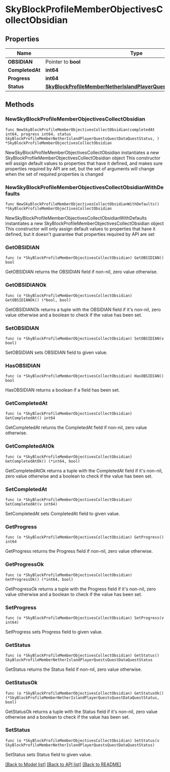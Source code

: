 # SkyBlockProfileMemberObjectivesCollectObsidian

## Properties

Name | Type | Description | Notes
------------ | ------------- | ------------- | -------------
**OBSIDIAN** | Pointer to **bool** |  | [optional] 
**CompletedAt** | **int64** |  | 
**Progress** | **int64** |  | 
**Status** | [**SkyBlockProfileMemberNetherIslandPlayerQuestsQuestDataQuestStatus**](SkyBlockProfileMemberNetherIslandPlayerQuestsQuestDataQuestStatus.md) |  | 

## Methods

### NewSkyBlockProfileMemberObjectivesCollectObsidian

`func NewSkyBlockProfileMemberObjectivesCollectObsidian(completedAt int64, progress int64, status SkyBlockProfileMemberNetherIslandPlayerQuestsQuestDataQuestStatus, ) *SkyBlockProfileMemberObjectivesCollectObsidian`

NewSkyBlockProfileMemberObjectivesCollectObsidian instantiates a new SkyBlockProfileMemberObjectivesCollectObsidian object
This constructor will assign default values to properties that have it defined,
and makes sure properties required by API are set, but the set of arguments
will change when the set of required properties is changed

### NewSkyBlockProfileMemberObjectivesCollectObsidianWithDefaults

`func NewSkyBlockProfileMemberObjectivesCollectObsidianWithDefaults() *SkyBlockProfileMemberObjectivesCollectObsidian`

NewSkyBlockProfileMemberObjectivesCollectObsidianWithDefaults instantiates a new SkyBlockProfileMemberObjectivesCollectObsidian object
This constructor will only assign default values to properties that have it defined,
but it doesn't guarantee that properties required by API are set

### GetOBSIDIAN

`func (o *SkyBlockProfileMemberObjectivesCollectObsidian) GetOBSIDIAN() bool`

GetOBSIDIAN returns the OBSIDIAN field if non-nil, zero value otherwise.

### GetOBSIDIANOk

`func (o *SkyBlockProfileMemberObjectivesCollectObsidian) GetOBSIDIANOk() (*bool, bool)`

GetOBSIDIANOk returns a tuple with the OBSIDIAN field if it's non-nil, zero value otherwise
and a boolean to check if the value has been set.

### SetOBSIDIAN

`func (o *SkyBlockProfileMemberObjectivesCollectObsidian) SetOBSIDIAN(v bool)`

SetOBSIDIAN sets OBSIDIAN field to given value.

### HasOBSIDIAN

`func (o *SkyBlockProfileMemberObjectivesCollectObsidian) HasOBSIDIAN() bool`

HasOBSIDIAN returns a boolean if a field has been set.

### GetCompletedAt

`func (o *SkyBlockProfileMemberObjectivesCollectObsidian) GetCompletedAt() int64`

GetCompletedAt returns the CompletedAt field if non-nil, zero value otherwise.

### GetCompletedAtOk

`func (o *SkyBlockProfileMemberObjectivesCollectObsidian) GetCompletedAtOk() (*int64, bool)`

GetCompletedAtOk returns a tuple with the CompletedAt field if it's non-nil, zero value otherwise
and a boolean to check if the value has been set.

### SetCompletedAt

`func (o *SkyBlockProfileMemberObjectivesCollectObsidian) SetCompletedAt(v int64)`

SetCompletedAt sets CompletedAt field to given value.


### GetProgress

`func (o *SkyBlockProfileMemberObjectivesCollectObsidian) GetProgress() int64`

GetProgress returns the Progress field if non-nil, zero value otherwise.

### GetProgressOk

`func (o *SkyBlockProfileMemberObjectivesCollectObsidian) GetProgressOk() (*int64, bool)`

GetProgressOk returns a tuple with the Progress field if it's non-nil, zero value otherwise
and a boolean to check if the value has been set.

### SetProgress

`func (o *SkyBlockProfileMemberObjectivesCollectObsidian) SetProgress(v int64)`

SetProgress sets Progress field to given value.


### GetStatus

`func (o *SkyBlockProfileMemberObjectivesCollectObsidian) GetStatus() SkyBlockProfileMemberNetherIslandPlayerQuestsQuestDataQuestStatus`

GetStatus returns the Status field if non-nil, zero value otherwise.

### GetStatusOk

`func (o *SkyBlockProfileMemberObjectivesCollectObsidian) GetStatusOk() (*SkyBlockProfileMemberNetherIslandPlayerQuestsQuestDataQuestStatus, bool)`

GetStatusOk returns a tuple with the Status field if it's non-nil, zero value otherwise
and a boolean to check if the value has been set.

### SetStatus

`func (o *SkyBlockProfileMemberObjectivesCollectObsidian) SetStatus(v SkyBlockProfileMemberNetherIslandPlayerQuestsQuestDataQuestStatus)`

SetStatus sets Status field to given value.



[[Back to Model list]](../README.md#documentation-for-models) [[Back to API list]](../README.md#documentation-for-api-endpoints) [[Back to README]](../README.md)



